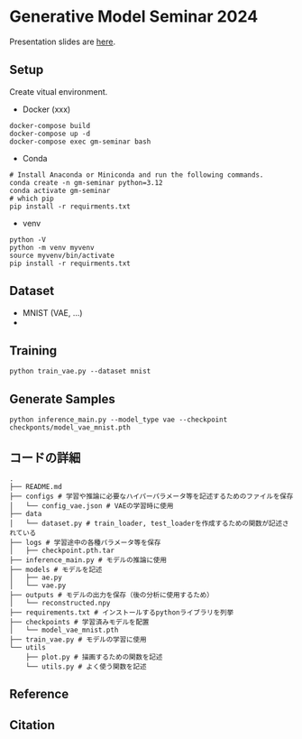 # Generative Model Seminar 2024
Presentation slides are [here](https://waseda.app.box.com/folder/268416256524).

## Setup
Create vitual environment.
* Docker (xxx)
```
docker-compose build
docker-compose up -d
docker-compose exec gm-seminar bash
```
* Conda
```
# Install Anaconda or Miniconda and run the following commands.
conda create -n gm-seminar python=3.12
conda activate gm-seminar
# which pip
pip install -r requirments.txt
```
* venv
```
python -V
python -m venv myvenv
source myvenv/bin/activate
pip install -r requirments.txt
```
## Dataset
* MNIST (VAE, ...)
* 

## Training
```
python train_vae.py --dataset mnist
```

## Generate Samples
```
python inference_main.py --model_type vae --checkpoint checkponts/model_vae_mnist.pth
```

## コードの詳細
```
.
├── README.md
├── configs # 学習や推論に必要なハイパーパラメータ等を記述するためのファイルを保存
│   └── config_vae.json # VAEの学習時に使用
├── data
│   └── dataset.py # train_loader, test_loaderを作成するための関数が記述されている
├── logs # 学習途中の各種パラメータ等を保存
│   ├── checkpoint.pth.tar
├── inference_main.py # モデルの推論に使用
├── models # モデルを記述
│   ├── ae.py
│   └── vae.py
├── outputs # モデルの出力を保存（後の分析に使用するため）
│   └── reconstructed.npy 
├── requirements.txt # インストールするpythonライブラリを列挙
├── checkpoints # 学習済みモデルを配置
│   └── model_vae_mnist.pth
├── train_vae.py # モデルの学習に使用
└── utils
    ├── plot.py # 描画するための関数を記述
    └── utils.py # よく使う関数を記述
```

## Reference

## Citation